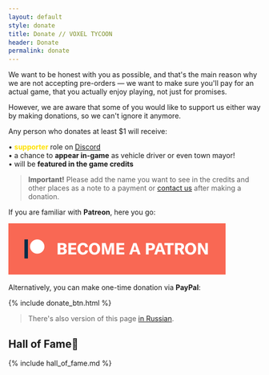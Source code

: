 ```yaml
---
layout: default
style: donate
title: Donate // VOXEL TYCOON
header: Donate
permalink: donate
---
```

We want to be honest with you as possible, and that's the main reason why we are not accepting pre-orders — we want to make sure you'll pay for an actual game, that you actually enjoy playing, not just for promises.

However, we are aware that some of you would like to support us either way by making donations, so we can't ignore it anymore.

Any person who donates at least <span class="money">$1</span> will receive:

• <span style="color: #ffe200; font-weight: bold">supporter</span> role on [Discord](//discord.gg/64KPWd5)<br>
• a chance to **appear in-game** as vehicle driver or even town mayor!<br>
• will be **featured in the game credits**

> **Important!** Please add the name you want to see in the credits and other places as a note to a payment or [contact us](mailto:dev@voxeltycoon.xyz) after making a donation.

If you are familiar with **Patreon**, here you go:

<a class="patreon" href="https://www.patreon.com/bePatron?u=7655118">
    <img src="/become_a_patron_button.png">
</a>

Alternatively, you can make one-time donation via **PayPal**:

{% include donate_btn.html %}

> There's also version of this page [in Russian](/donate_ru).

<h2>Hall of Fame💜</h2>

{% include hall_of_fame.md %}